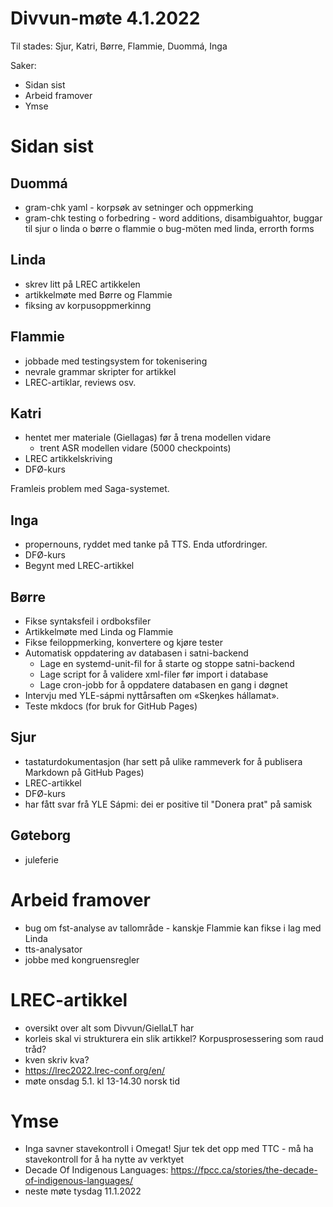 # Divvun-møte 4.1.2022

Til stades: Sjur, Katri, Børre, Flammie, Duommá, Inga

Saker:
* Sidan sist
* Arbeid framover
* Ymse

# Sidan sist

## Duommá
* gram-chk yaml - korpsøk av setninger och oppmerking
* gram-chk testing o forbedring - word additions, disambiguahtor, buggar til sjur o linda o børre o flammie o bug-möten med linda, errorth forms

## Linda
* skrev litt på LREC artikkelen
* artikkelmøte med Børre og Flammie
* fiksing av korpusoppmerkinng

## Flammie
* jobbade med testingsystem for tokenisering
* nevrale grammar skripter for artikkel
* LREC-artiklar, reviews osv. 

## Katri
* hentet mer materiale (Giellagas) før å trena modellen vidare
    * trent ASR modellen vidare (5000 checkpoints)
* LREC artikkelskriving
* DFØ-kurs

Framleis problem med Saga-systemet.

## Inga
* propernouns, ryddet med tanke på TTS. Enda utfordringer.
* DFØ-kurs
* Begynt med LREC-artikkel

## Børre
* Fikse syntaksfeil i ordboksfiler
* Artikkelmøte med Linda og Flammie
* Fikse feiloppmerking, konvertere og kjøre tester
* Automatisk oppdatering av databasen i satni-backend
    * Lage en systemd-unit-fil for å starte og stoppe satni-backend
    * Lage script for å validere xml-filer før import i database
    * Lage cron-jobb for å oppdatere databasen en gang i døgnet
* Intervju med YLE-sápmi nyttårsaften om «Skeŋkes hállamat».
* Teste mkdocs (for bruk for GitHub Pages)

## Sjur
- tastaturdokumentasjon (har sett på ulike rammeverk for å publisera Markdown på GitHub Pages)
- LREC-artikkel
- DFØ-kurs
- har fått svar frå YLE Sápmi: dei er positive til "Donera prat" på samisk

## Gøteborg
- juleferie

# Arbeid framover
* bug om fst-analyse av tallområde - kanskje Flammie kan fikse i lag med Linda
* tts-analysator
* jobbe med kongruensregler

# LREC-artikkel
- oversikt over alt som Divvun/GiellaLT har
- korleis skal vi strukturera ein slik artikkel? Korpusprosessering som raud tråd?
- kven skriv kva?
- <https://lrec2022.lrec-conf.org/en/>
- møte onsdag 5.1. kl 13-14.30 norsk tid

# Ymse

* Inga savner stavekontroll i Omegat! Sjur tek det opp med TTC - må ha stavekontroll for å ha nytte av verktyet
* Decade Of Indigenous Languages: 
https://fpcc.ca/stories/the-decade-of-indigenous-languages/
* neste møte tysdag 11.1.2022

